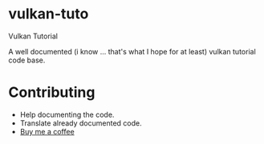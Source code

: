 # vulkan-tuto
Vulkan Tutorial

A well documented (i know ... that's what I hope for at least) vulkan tutorial
code base.



# Contributing

* Help documenting the code.
* Translate already documented code.
* [Buy me a coffee ](buymeacoffee.com/vivalambda)
